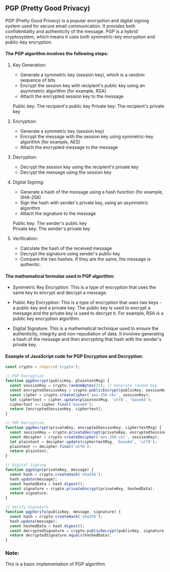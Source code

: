## PGP (Pretty Good Privacy)
PGP (Pretty Good Privacy) is a popular encryption and digital signing system used for secure email communication. 
It provides both confidentiality and authenticity of the message. PGP is a hybrid cryptosystem, 
which means it uses both symmetric-key encryption and public-key encryption.

#### The PGP algorithm involves the following steps:

1. Key Generation:
    - Generate a symmetric key (session key), which is a random sequence of bits
    - Encrypt the session key with recipient's public key using an asymmetric algorithm (for example, RSA)
    - Attach the encrypted session key to the message
    
    Public key: The recipient's public key
    Private key: The recipient's private key
    
2. Encryption:
   - Generate a symmetric key (session key)
   - Encrypt the message with the session key using symmetric-key algorithm (for example, AES)
   - Attach the encrypted message to the message
   
3. Decryption:
   - Decrypt the session key using the recipient's private key
   - Decrypt the message using the session key
   
4. Digital Signing:
   - Generate a hash of the message using a hash function (for example, SHA-256)
   - Sign the hash with sender's private key, using an asymmetric algorithm
   - Attach the signature to the message
   
   Public key: The sender's public key\
   Private key: The sender's private key

5. Verification:
   - Calculate the hash of the received message
   - Decrypt the signature using sender's public key
   - Compare the two hashes. If they are the same, the message is authentic.

#### The mathematical formulas used in PGP algorithm:

- Symmetric Key Encryption: This is a type of encryption that uses the same key to encrypt and decrypt a message.

- Public Key Encryption: This is a type of encryption that uses two keys - a public key and a private key. The public key is used to encrypt a message and the private key is used to decrypt it. For example, RSA is a public key encryption algorithm.

- Digital Signature: This is a mathematical technique used to ensure the authenticity, integrity and non-repudiation of data. It involves generating a hash of the message and then encrypting that hash with the sender's private key.

#### Example of JavaScript code for PGP Encryption and Decryption:

```js
const crypto = require('crypto');

// PGP Encryption
function pgpEncrypt(publicKey, plaintextMsg) {
  const sessionKey = crypto.randomBytes(32); // Generate random key
  const encryptedSessionKey = crypto.publicEncrypt(publicKey, sessionKey);
  const cipher = crypto.createCipher('aes-256-cbc', sessionKey);
  let ciphertext = cipher.update(plaintextMsg, 'utf8', 'base64');
  ciphertext += cipher.final('base64');
  return [encryptedSessionKey, ciphertext];
}

// PGP Decryption
function pgpDecrypt(privateKey, encryptedSessionKey, ciphertextMsg) {
  const sessionKey = crypto.privateDecrypt(privateKey, encryptedSessionKey);
  const decipher = crypto.createDecipher('aes-256-cbc', sessionKey);
  let plaintext = decipher.update(ciphertextMsg, 'base64', 'utf8');
  plaintext += decipher.final('utf8');
  return plaintext;
}

// Digital Signing
function pgpSign(privateKey, message) {
  const hash = crypto.createHash('sha256');
  hash.update(message);
  const hashedData = hash.digest();
  const signature = crypto.privateEncrypt(privateKey, hashedData);
  return signature;
}

// Verify Signature
function pgpVerify(publicKey, message, signature) {
  const hash = crypto.createHash('sha256');
  hash.update(message);
  const hashedData = hash.digest();
  const decryptedSignature = crypto.publicDecrypt(publicKey, signature);
  return decryptedSignature.equals(hashedData);
}
```

### Note: 
This is a basic implementation of PGP algorithm.
